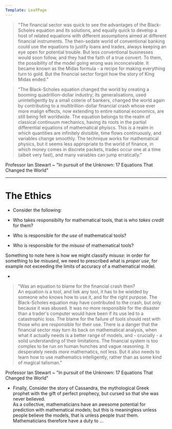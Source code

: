 ```yaml
---
Template: LeafPage
---
```


> "The financial sector was quick to see the advantages of the Black-Scholes equation and its solutions, and equally quick to develop a host of related equations with different assumptions aimed at different financial instruments. The then-sedate world of conventional banking could use the equations to justify loans and trades, always keeping an eye open for potential trouble. But less conventional businesses would soon follow, and they had the faith of a true convert. To them, the possibility of the model going wrong was inconceivable. It became known as the Midas formula - a recipe for making everything turn to gold. But the financial sector forgot how the story of King Midas ended."  

> "The Black-Scholes equation changed the world by creating a booming quadrillion-dollar industry; its generalisations, used unintelligently by a small coterie of bankers, changed the world again by contributing to a multitrillion-dollar financial crash whose ever more malign effects, now extending to entire national economics, are still being felt worldwide. The equation belongs to the realm of classical continuum mechanics, having its roots in the partial differential equations of mathematical phyiscs. This is a realm in which quantities are infinitely divisible, time flows continuously, and variables change smoothly. The technique works for mathematical physics, but it seems less appropriate to the world of finance, in which money comes in discrete packets, trades occur one at a time (albeit very fast), and many variables can jump erratically."  

Professor Ian Stewart ~ "In pursuit of the Unknown: 17 Equations That Changed the World"

---

# The Ethics

- Consider the following:

 - Who takes responsibilty for mathematical tools, that is who *takes credit* for them?  
 - Who is responsible for *the use* of mathematical tools?  
 - Who is responsible for the *misuse* of mathematical tools?  

Something to note here is how we might classify *misuse:* in order for something to be *misused*, we need to prescribed what is *proper use*, for example not exceeding the limits of accuracy of a mathematical model.



 -

> "Was an equation to blame for the financial crash then?  
> An equation is a tool, and liek any tool, it has to be wielded by someone who knows how to use it, and for the right purpose. The Black-Scholes equation may have contributed to the crash, but only because it was abused. It was no more responsible for the disaster than a trader's computer would have been if its use led to a catastrophic loss. The blame for the failure of tools should rest with those who are responsible for their use. There is a danger that the financial sector may turn its back on mathematical analysis, when what it actually needs is a better range of models, and - crucially - a solid understanding of their limitations. The financial system is too complex to be run on human hunches and vague reasoning. It desperately needs *more* mathematics, not less. But it also needs to learn how to use mathematics intelligently, rather than as some kind of magical talisman."  

Professor Ian Stewart ~ "In pursuit of the Unknown: 17 Equations That Changed the World"


- Finally, Consider the story of Cassandra, the mythological Greek prophet with the gift of perfect prophecy, but cursed so that she was never believed.  
As a collective, mathematicians have an awesome potential for prediction with mathematical models; but this is meaningless unless people believe the models, that is unless people *trust* them. Mathematicians therefore have a duty to ... 
